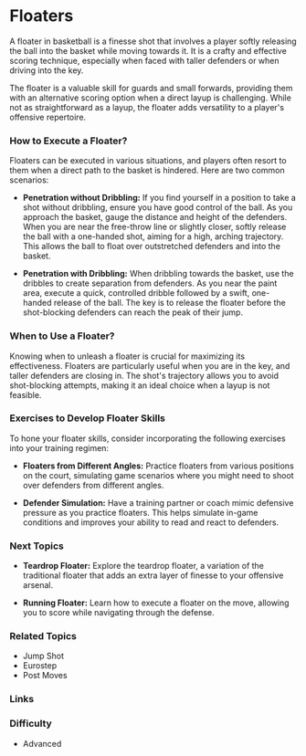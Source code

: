 
# Floaters

A floater in basketball is a finesse shot that involves a player softly releasing the ball into the basket while moving towards it. It is a crafty and effective scoring technique, especially when faced with taller defenders or when driving into the key.

The floater is a valuable skill for guards and small forwards, providing them with an alternative scoring option when a direct layup is challenging. While not as straightforward as a layup, the floater adds versatility to a player's offensive repertoire.

### How to Execute a Floater?

Floaters can be executed in various situations, and players often resort to them when a direct path to the basket is hindered. Here are two common scenarios:

-   **Penetration without Dribbling:** If you find yourself in a position to take a shot without dribbling, ensure you have good control of the ball. As you approach the basket, gauge the distance and height of the defenders. When you are near the free-throw line or slightly closer, softly release the ball with a one-handed shot, aiming for a high, arching trajectory. This allows the ball to float over outstretched defenders and into the basket.
    
-   **Penetration with Dribbling:** When dribbling towards the basket, use the dribbles to create separation from defenders. As you near the paint area, execute a quick, controlled dribble followed by a swift, one-handed release of the ball. The key is to release the floater before the shot-blocking defenders can reach the peak of their jump.
    

### When to Use a Floater?

Knowing when to unleash a floater is crucial for maximizing its effectiveness. Floaters are particularly useful when you are in the key, and taller defenders are closing in. The shot's trajectory allows you to avoid shot-blocking attempts, making it an ideal choice when a layup is not feasible.

### Exercises to Develop Floater Skills

To hone your floater skills, consider incorporating the following exercises into your training regimen:

-   **Floaters from Different Angles:** Practice floaters from various positions on the court, simulating game scenarios where you might need to shoot over defenders from different angles.
    
-   **Defender Simulation:** Have a training partner or coach mimic defensive pressure as you practice floaters. This helps simulate in-game conditions and improves your ability to read and react to defenders.
    

### Next Topics

-   **Teardrop Floater:** Explore the teardrop floater, a variation of the traditional floater that adds an extra layer of finesse to your offensive arsenal.
    
-   **Running Floater:** Learn how to execute a floater on the move, allowing you to score while navigating through the defense.
    

### Related Topics
- Jump Shot
- Eurostep
- Post Moves
### Links

### Difficulty

-   Advanced
<!--stackedit_data:
eyJoaXN0b3J5IjpbOTcxODcwMDk0XX0=
-->